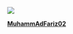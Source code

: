 <a href="https://www.codewars.com/dashboard"><img src="https://www.codewars.com/users/MuhammAdFariz02/badges/large">

**MuhammAdFariz02**
